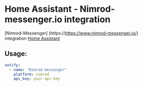# Home Assistant - Nimrod-messenger.io integration
[Nimrod-Messenger] (https://https://www.nimrod-messenger.io/) integration [Home Assistant](https://www.home-assistant.io/)

## Usage:
```yaml
notify:
  - name: "Nimrod-messenger"
    platform: nimrod
    api_key: your-api-key
